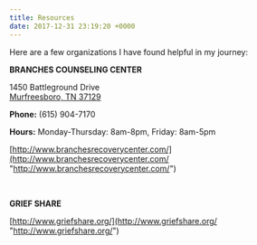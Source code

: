 ```yaml
---
title: Resources
date: 2017-12-31 23:19:20 +0000
---
```

Here are a few organizations I have found helpful in my journey:

**BRANCHES COUNSELING CENTER**

1450 Battleground Drive  
[Murfreesboro, TN 37129](http://www.tiltedpicture.com/resources/www.branchesrecoverycenter.com)

**Phone:** (615) 904-7170

**Hours:** Monday-Thursday: 8am-8pm, Friday: 8am-5pm

[http://www.branchesrecoverycenter.com/](http://www.branchesrecoverycenter.com/ "http://www.branchesrecoverycenter.com/")

 

**GRIEF SHARE**   

[http://www.griefshare.org/](http://www.griefshare.org/ "http://www.griefshare.org/")